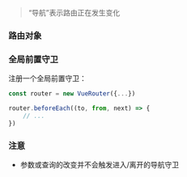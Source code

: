 > “导航”表示路由正在发生变化

### 路由对象



### 全局前置守卫

注册一个全局前置守卫：

```js
const router = new VueRouter({...})

router.beforeEach((to, from, next) => {
    // ...
})
```



### 注意

- 参数或查询的改变并不会触发进入/离开的导航守卫